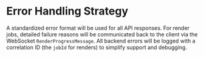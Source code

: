 # Error Handling Strategy

A standardized error format will be used for all API responses. For render jobs, detailed failure reasons will be communicated back to the client via the WebSocket `RenderProgressMessage`. All backend errors will be logged with a correlation ID (the `jobId` for renders) to simplify support and debugging.
